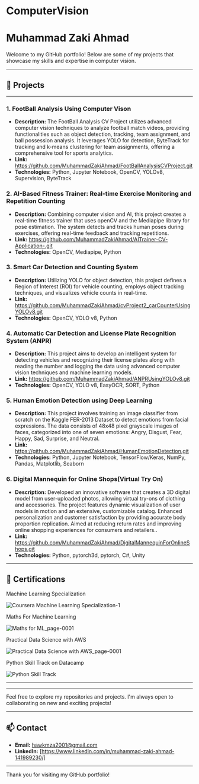 # ComputerVision

# Muhammad Zaki Ahmad

Welcome to my GitHub portfolio! Below are some of my projects that showcase my skills and expertise in computer vision.

---

## 📂 Projects


---

### 1. **FootBall Analysis Using Computer Vison**
- **Description:** The FootBall Analysis CV Project utilizes advanced computer vision techniques to analyze football match videos, providing functionalities such as object detection, tracking, team assignment, and ball possession analysis. It leverages YOLO for detection, ByteTrack for tracking and k-means clustering for team assignments, offering a comprehensive tool for sports analytics.
- **Link:** https://github.com/MuhammadZakiAhmad/FootBallAnalysisCVProject.git
- **Technologies:** Python, Jupyter Notebook, OpenCV, YOLOv8, Supervision, ByteTrack

### 2. **AI-Based Fitness Trainer: Real-time Exercise Monitoring and Repetition Counting**
- **Description:** Combining computer vision and AI, this project creates a real-time fitness trainer that uses openCV and the Mediapipe library for pose estimation. The system detects and tracks human poses during exercises, offering real-time feedback and tracking repetitions.
- **Link:** https://github.com/MuhammadZakiAhmad/AITrainer-CV-Application-.git
- **Technologies:** OpenCV, Mediapipe, Python


### 3. **Smart Car Detection and Counting System**
- **Description:** Utilizing YOLO for object detection, this project defines a Region of Interest (ROI) for vehicle counting, employs object tracking techniques, and visualizes vehicle counts in real-time.
- **Link:** https://github.com/MuhammadZakiAhmad/cvProject2_carCounterUsingYOLOv8.git
- **Technologies:** OpenCV, YOLO v8, Python

### 4. **Automatic Car Detection and License Plate Recognition System (ANPR)**
- **Description:** This project aims to develop an intelligent system for detecting vehicles and recognizing their license plates along with reading the number and logging the data using advanced computer vision techniques and machine learning models.
- **Link:** https://github.com/MuhammadZakiAhmad/ANPRUsingYOLOv8.git
- **Technologies:** OpenCV, YOLO v8, EasyOCR, SORT, Python

### 5. **Human Emotion Detection using Deep Learning**
- **Description:** This project involves training an image classifier from scratch on the Kaggle FER-2013 Dataset to detect emotions from facial expressions. The data consists of 48x48 pixel grayscale images of faces, categorized into one of seven emotions: Angry, Disgust, Fear, Happy, Sad, Surprise, and Neutral.
- **Link:** https://github.com/MuhammadZakiAhmad/HumanEmotionDetection.git
- **Technologies:** Python, Jupyter Notebook, TensorFlow/Keras, NumPy, Pandas, Matplotlib, Seaborn

### 6. **Digital Mannequin for Online Shops(Virtual Try On)**
- **Description:**  Developed an innovative software that creates a 3D digital model from user-uploaded photos, allowing virtual try-ons of clothing and accessories. The project features dynamic visualization of user models in motion and an extensive, customizable catalog. Enhanced personalization and customer satisfaction by providing accurate body proportion replication. Aimed at reducing return rates and improving online shopping experiences for consumers and retailers..
- **Link:** https://github.com/MuhammadZakiAhmad/DigitalMannequinForOnlineShops.git
- **Technologies:** Python, pytorch3d, pytorch, C#, Unity

---

## 📂 Certifications

Machine Learning Specialization

![Coursera Machine Learning Specialization-1](https://github.com/MuhammadZakiAhmad/ComputerVisionWork/assets/110293196/10f674e7-44a0-4f75-8b9c-29a5e88b4bde)

Maths For Machine Learning

![Maths for ML_page-0001](https://github.com/MuhammadZakiAhmad/ComputerVisionWork/assets/110293196/08cd376f-5ea3-41de-9693-f189e5a6e344)

Practical Data Science with AWS

![Practical Data Science with AWS_page-0001](https://github.com/MuhammadZakiAhmad/ComputerVisionWork/assets/110293196/cc611838-9fe5-4a65-97ac-e0b91ab1482d)

Python Skill Track on Datacamp

![Python Skill Track](https://github.com/MuhammadZakiAhmad/ComputerVisionWork/assets/110293196/52a67419-bef1-4d10-82b2-136f53c8b38c)


---
---

Feel free to explore my repositories and projects. I'm always open to collaborating on new and exciting projects!

---

## 📫 Contact

- **Email:** [hawkmza2001@gmail.com](mailto:)
- **LinkedIn:** [https://www.linkedin.com/in/muhammad-zaki-ahmad-141989230/]
---

Thank you for visiting my GitHub portfolio!
